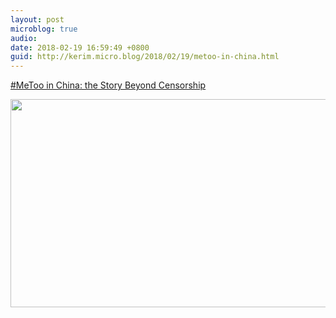 ```yaml
---
layout: post
microblog: true
audio: 
date: 2018-02-19 16:59:49 +0800
guid: http://kerim.micro.blog/2018/02/19/metoo-in-china.html
---
```

[#MeToo in China: the Story Beyond Censorship](http://elephant-room.com/2018/02/13/metoo/)

<img src="http://micro.oxus.net/uploads/2018/9f60b32ede.jpg" width="600" height="333" />
